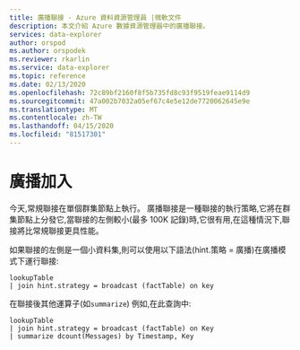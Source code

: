 ```yaml
---
title: 廣播聯接 - Azure 資料資源管理員 |微軟文件
description: 本文介紹 Azure 數據資源管理器中的廣播聯接。
services: data-explorer
author: orspod
ms.author: orspodek
ms.reviewer: rkarlin
ms.service: data-explorer
ms.topic: reference
ms.date: 02/13/2020
ms.openlocfilehash: 72c89bf2160f8f5b735fd8c93f9519feae9114d9
ms.sourcegitcommit: 47a002b7032a05ef67c4e5e12de7720062645e9e
ms.translationtype: MT
ms.contentlocale: zh-TW
ms.lasthandoff: 04/15/2020
ms.locfileid: "81517301"
---
```

# <a name="broadcast-join"></a>廣播加入

今天,常規聯接在單個群集節點上執行。
廣播聯接是一種聯接的執行策略,它將在群集節點上分發它,當聯接的左側較小(最多 100K 記錄)時,它很有用,在這種情況下,聯接將比常規聯接更具性能。

如果聯接的左側是一個小資料集,則可以使用以下語法(hint.策略 = 廣播)在廣播模式下運行聯接:

```kusto
lookupTable 
| join hint.strategy = broadcast (factTable) on key
```

在聯接後其他運算子(如`summarize`) 例如,在此查詢中:

```kusto
lookupTable 
| join hint.strategy = broadcast (factTable) on Key
| summarize dcount(Messages) by Timestamp, Key
```